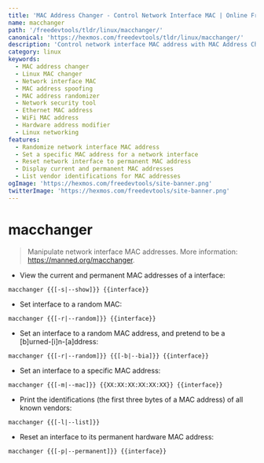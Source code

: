 ```yaml
---
title: 'MAC Address Changer - Control Network Interface MAC | Online Free DevTools by Hexmos'
name: macchanger
path: '/freedevtools/tldr/linux/macchanger/'
canonical: 'https://hexmos.com/freedevtools/tldr/linux/macchanger/'
description: 'Control network interface MAC address with MAC Address Changer. Spoof MAC addresses and enhance network security. Free online tool, no registration required.'
category: linux
keywords:
  - MAC address changer
  - Linux MAC changer
  - Network interface MAC
  - MAC address spoofing
  - MAC address randomizer
  - Network security tool
  - Ethernet MAC address
  - WiFi MAC address
  - Hardware address modifier
  - Linux networking
features:
  - Randomize network interface MAC address
  - Set a specific MAC address for a network interface
  - Reset network interface to permanent MAC address
  - Display current and permanent MAC addresses
  - List vendor identifications for MAC addresses
ogImage: 'https://hexmos.com/freedevtools/site-banner.png'
twitterImage: 'https://hexmos.com/freedevtools/site-banner.png'
---
```


# macchanger

> Manipulate network interface MAC addresses.
> More information: <https://manned.org/macchanger>.

- View the current and permanent MAC addresses of a interface:

`macchanger {{[-s|--show]}} {{interface}}`

- Set interface to a random MAC:

`macchanger {{[-r|--random]}} {{interface}}`

- Set an interface to a random MAC address, and pretend to be a [b]urned-[i]n-[a]ddress:

`macchanger {{[-r|--random]}} {{[-b|--bia]}} {{interface}}`

- Set an interface to a specific MAC address:

`macchanger {{[-m|--mac]}} {{XX:XX:XX:XX:XX:XX}} {{interface}}`

- Print the identifications (the first three bytes of a MAC address) of all known vendors:

`macchanger {{[-l|--list]}}`

- Reset an interface to its permanent hardware MAC address:

`macchanger {{[-p|--permanent]}} {{interface}}`
